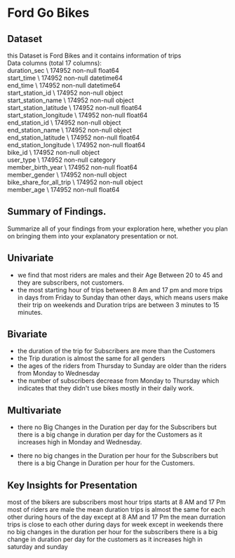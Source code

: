 
# Ford Go Bikes



## Dataset

this Dataset is Ford Bikes and it contains information of trips                         
Data columns (total 17 columns):                         
duration_sec                 \ 174952 non-null float64               
start_time                   \ 174952 non-null datetime64                         
end_time                     \ 174952 non-null datetime64                          
start_station_id             \ 174952 non-null object                          
start_station_name           \ 174952 non-null object                            
start_station_latitude       \ 174952 non-null float64                                         
start_station_longitude      \ 174952 non-null float64                                       
end_station_id               \ 174952 non-null object                                       
end_station_name             \ 174952 non-null object                                           
end_station_latitude         \ 174952 non-null float64                                                 
end_station_longitude        \ 174952 non-null float64                                                    
bike_id                      \ 174952 non-null object                                                             
user_type                    \ 174952 non-null category                                                            
member_birth_year            \ 174952 non-null float64                                                           
member_gender                \ 174952 non-null object                                                          
bike_share_for_all_trip      \ 174952 non-null object                                                             
member_age                   \ 174952 non-null float64                                                                


## Summary of Findings.

Summarize all of your findings from your exploration here, whether you plan on bringing them into your explanatory presentation or not.



## Univariate

- we find that  most riders are males and their  Age Between 20 to 45 and they are subscribers, not customers.                  
- the most starting hour of trips between  8 Am  and 17 pm  and more trips in days from Friday to Sunday than other days, which means  users make their trip on weekends and  Duration trips are between 3 minutes to 15 minutes.

## Bivariate



- the duration of the trip for Subscribers are more than the Customers
- the Trip duration is almost the same for all genders
- the ages of the riders from Thursday to Sunday are older than the riders from Monday to Wednesday
- the number of subscribers decrease from Monday to Thursday which indicates that they didn't use bikes mostly in their daily work.

## Multivariate




- there no Big Changes in the Duration per day for the Subscribers but there is a big change in duration per day for the Customers as it increases high in Monday and Wednesday.

- there no big changes in the Duration per hour for the Subscribers but there is a big Change in Duration per hour for the Customers.

## Key Insights for Presentation
 most of the bikers are subscribers most hour trips starts at 8 AM and 17 Pm most of riders are male the mean duration trips is almost the same for each other during hours of the day except at 8 AM and 17 Pm the mean durration trips is close to each other during days for week except in weekends there no big changes in the duration per hour for the subscribers there is a big change in duration per day for the customers as it increases high in saturday and sunday


```python

```
